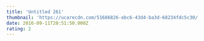 ```yaml
---
title: 'Untitled 261'
thumbnail: 'https://ucarecdn.com/51686826-ebc6-43d4-ba3d-68234fdc5c30/'
date: 2016-09-11T20:51:50.000Z
rating: 2
---
```

